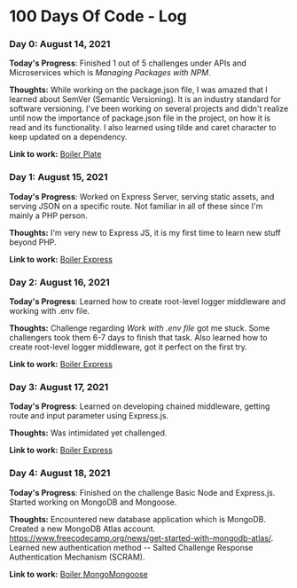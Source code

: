 # 100 Days Of Code - Log

### Day 0: August 14, 2021

**Today's Progress**: Finished 1 out of 5 challenges under APIs and Microservices which is *Managing Packages with NPM*.

**Thoughts:** While working on the package.json file, I was amazed that I learned about SemVer (Semantic Versioning). It is an industry standard for software versioning. I've been working on several projects and didn't realize until now the importance of package.json file in the project, on how it is read and its functionality. I also learned using tilde and caret character to keep updated on a dependency.

**Link to work:** [Boiler Plate](http://boilerplate-npm.blancessanchez.repl.co/)

### Day 1: August 15, 2021

**Today's Progress**: Worked on Express Server, serving static assets, and serving JSON on a specific route. Not familiar in all of these since I'm mainly a PHP person.

**Thoughts:** I'm very new to Express JS, it is my first time to learn new stuff beyond PHP.

**Link to work:** [Boiler Express](https://boilerplate-express.blancessanchez.repl.co)

### Day 2: August 16, 2021

**Today's Progress**: Learned how to create root-level logger middleware and working with .env file.

**Thoughts:** Challenge regarding _Work with .env file_ got me stuck. Some challengers took them 6-7 days to finish that task. Also learned how to create root-level logger middleware, got it perfect on the first try.

**Link to work:** [Boiler Express](https://boilerplate-express-1.blancessanchez.repl.co/json)

### Day 3: August 17, 2021

**Today's Progress**: Learned on developing chained middleware, getting route and input parameter using Express.js.

**Thoughts:** Was intimidated yet challenged.

**Link to work:** [Boiler Express](https://boilerplate-express-1.blancessanchez.repl.co/json)

### Day 4: August 18, 2021

**Today's Progress**: Finished on the challenge Basic Node and Express.js. Started working on MongoDB and Mongoose.

**Thoughts:** Encountered new database application which is MongoDB. Created a new MongoDB Atlas account. https://www.freecodecamp.org/news/get-started-with-mongodb-atlas/. Learned new authentication method -- Salted Challenge Response Authentication Mechanism (SCRAM).

**Link to work:** [Boiler MongoMongoose](https://boilerplate-mongomongoose.blancessanchez.repl.co)
